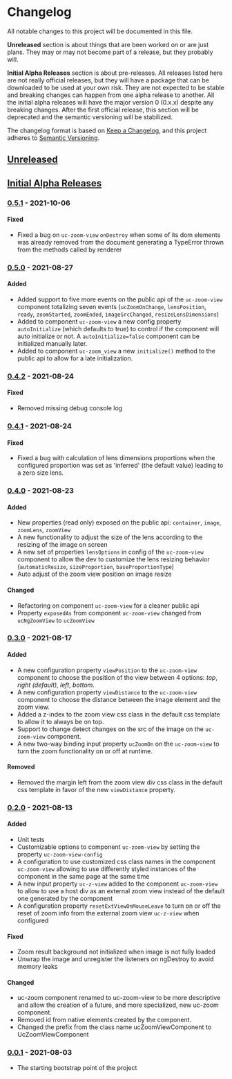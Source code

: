 # Changelog
All notable changes to this project will be documented in this file.

**Unreleased** section is about things that are been worked on or are just plans. They may or may 
not become part of a release, but they probably will.

**Initial Alpha Releases** section is about pre-releases. All releases listed here are not really 
official releases, but they will have a package that can be downloaded to be used at your own risk. 
They are not expected to be stable and breaking changes can happen from one alpha release to another. 
All the initial alpha releases will have the major version 0 (0.x.x) despite any breaking changes.
After the first official release, this section will be deprecated and the semantic versioning will be
stabilized.

The changelog format is based on [Keep a Changelog](https://keepachangelog.com/en/1.0.0/),
and this project adheres to [Semantic Versioning](https://semver.org/spec/v2.0.0.html).

## [Unreleased]


## [Initial Alpha Releases]

### [0.5.1] - 2021-10-06

#### Fixed

- Fixed a bug on `uc-zoom-view` `onDestroy` when some of its dom elements was already removed from
  the document generating a TypeError thrown from the methods called by renderer

### [0.5.0] - 2021-08-27

#### Added

- Added support to five more events on the public api of the `uc-zoom-view` component totalizing
  seven events (`ucZoomOnChange`, `lensPosition`, `ready`, `zoomStarted`, `zoomEnded`,
  `imageSrcChanged`, `resizeLensDimensions`)
- Added to component `uc-zoom-view` a new config property `autoInitialize` (which defaults to true)
  to control if the component will auto initialize or not. A `autoInitialize=false` component can
  be initialized manually later.
- Added to component `uc-zoom_view` a new `initialize()` method to the public api to allow for a
  late initialization.

### [0.4.2] - 2021-08-24

#### Fixed

- Removed missing debug console log

### [0.4.1] - 2021-08-24

#### Fixed

- Fixed a bug with calculation of lens dimensions proportions when the configured proportion
  was set as 'inferred' (the default value) leading to a zero size lens.

### [0.4.0] - 2021-08-23

#### Added

- New properties (read only) exposed on the public api: `container`, `image`, `zoomLens`,
  `zoomView`
- A new functionality to adjust the size of the lens according to the resizing of the image
  on screen
- A new set of properties `lensOptions` in config of the `uc-zoom-view` component to allow
  the dev to customize the lens resizing behavior (`automaticResize`,
  `sizeProportion`, `baseProportionType`)
- Auto adjust of the zoom view position on image resize

#### Changed

- Refactoring on component `uc-zoom-view` for a cleaner public api
- Property `exposedAs` from component `uc-zoom-view` changed from `ucNgZoomView` to `ucZoomView`

### [0.3.0] - 2021-08-17

#### Added

- A new configuration property `viewPosition` to the `uc-zoom-view` component to choose the
  position of the view between 4 options: *top*, *right (default)*, *left*, *bottom*.
- A new configuration property `viewDistance` to the `uc-zoom-view` component to choose the
  distance between the image element and the zoom view.
- Added a z-index to the zoom view css class in the default css template to allow it to
  always be on top.
- Support to change detect changes on the src of the image on the `uc-zoom-view` component.
- A new two-way binding input property `ucZoomOn` on the `uc-zoom-view` to turn
  the zoom functionality on or off at runtime.

#### Removed

- Removed the margin left from the zoom view div css class in the default css template
  in favor of the new `viewDistance` property.

### [0.2.0] - 2021-08-13

#### Added

- Unit tests
- Customizable options to component `uc-zoom-view` by setting the property `uc-zoom-view-config`
- A configuration to use customized css class names in the component `uc-zoom-view` allowing to use
  differently styled instances of the component in the same page at the same time
- A new input property `uc-z-view` added to the component `uc-zoom-view` to allow
  to use a host div as an external zoom view instead of the default one generated by
  the component
- A configuration property `resetExtViewOnMouseLeave` to turn on or off the reset of
  zoom info from the external zoom view `uc-z-view` when configured

#### Fixed

- Zoom result background not initialized when image is not fully loaded
- Unwrap the image and unregister the listeners on ngDestroy to avoid memory leaks

#### Changed

- uc-zoom component renamed to uc-zoom-view to be more descriptive and allow the creation of a
  future, and more specialized, new uc-zoom component.
- Removed id from native elements created by the component.
- Changed the prefix from the class name ucZoomViewComponent to UcZoomViewComponent

### [0.0.1] - 2021-08-03

- The starting bootstrap point of the project


[Unreleased]: https://github.com/fabio-blanco/ngx-uc/compare/v0.5.1...HEAD
[Initial Alpha Releases]: https://github.com/fabio-blanco/ngx-uc/compare/0.0.1...HEAD
[0.5.1]: https://github.com/fabio-blanco/ngx-uc/compare/v0.5.0...v0.5.1
[0.5.0]: https://github.com/fabio-blanco/ngx-uc/compare/v0.4.2...v0.5.0
[0.4.2]: https://github.com/fabio-blanco/ngx-uc/compare/v0.4.1...v0.4.2
[0.4.1]: https://github.com/fabio-blanco/ngx-uc/compare/v0.4.0...v0.4.1
[0.4.0]: https://github.com/fabio-blanco/ngx-uc/compare/v0.3.0...v0.4.0
[0.3.0]: https://github.com/fabio-blanco/ngx-uc/compare/v0.2.0...v0.3.0
[0.2.0]: https://github.com/fabio-blanco/ngx-uc/compare/0.0.1...v0.2.0
[0.0.1]: https://github.com/fabio-blanco/ngx-uc/releases/tag/0.0.1
